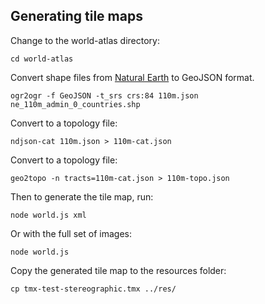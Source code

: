 

## Generating tile maps

Change to the world-atlas directory:

    cd world-atlas

Convert shape files from [Natural Earth](http://www.naturalearthdata.com/downloads/110m-cultural-vectors/) to GeoJSON format.

    ogr2ogr -f GeoJSON -t_srs crs:84 110m.json ne_110m_admin_0_countries.shp


Convert to a topology file:

    ndjson-cat 110m.json > 110m-cat.json

Convert to a topology file:
    
    geo2topo -n tracts=110m-cat.json > 110m-topo.json

Then to generate the tile map, run:

    node world.js xml 

Or with the full set of images:

    node world.js

Copy the generated tile map to the resources folder:

    cp tmx-test-stereographic.tmx ../res/


